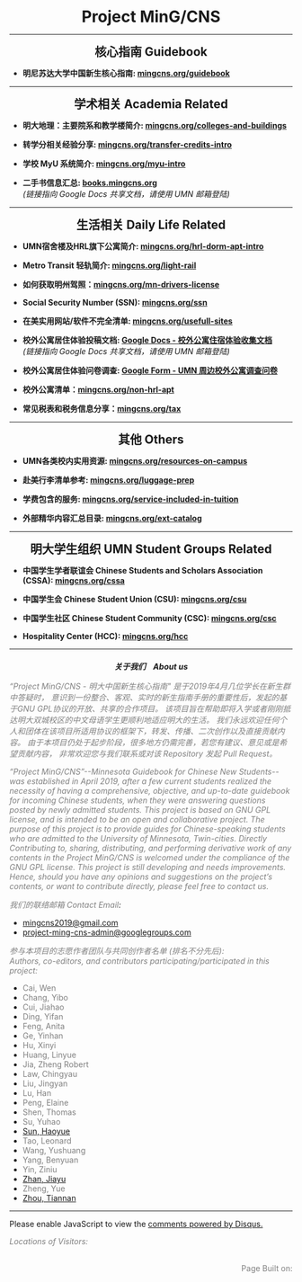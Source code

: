 <!-- Global site tag (gtag.js) - Google Analytics -->
<script async src="https://www.googletagmanager.com/gtag/js?id=G-4DT3EE5Z3Q"></script>
<script>
  window.dataLayer = window.dataLayer || [];
  function gtag(){dataLayer.push(arguments);}
  gtag('js', new Date());

  gtag('config', 'G-4DT3EE5Z3Q');
  gtag('config', 'DC-13316960');
  gtag('config', 'AW-720604221');
</script>
<script data-ad-client="ca-pub-3457849876540251" async src="https://pagead2.googlesyndication.com/pagead/js/adsbygoogle.js"></script>

<!-- Main page View conversion bit -->
<script>
  gtag('event', 'conversion', {
    'allow_custom_scripts': true,
    'send_to': 'DC-13316960/auto_act/mingc0+standard'
  });
</script>
<noscript>
<img src="https://ad.doubleclick.net/ddm/activity/src=13316960;type=auto_act;cat=mingc0;dc_lat=;dc_rdid=;tag_for_child_directed_treatment=;tfua=;npa=;gdpr=${GDPR};gdpr_consent=${GDPR_CONSENT_755};ord=1?" width="1" height="1" alt=""/>
</noscript>

<script>
function googleTranslateElementInit() {
  new google.translate.TranslateElement({pageLanguage: 'zh'}, 'google_translate_element');
}
</script>
<script async src="https://translate.google.com/translate_a/element.js?cb=googleTranslateElementInit"></script>

<h1 style="margin: 0 auto; text-align: center; font-weight: bold;">
Project MinG/CNS
</h1>

---

<h2 style="margin: 0 auto 10px auto; text-align: center;">核心指南 Guidebook</h2>

- **明尼苏达大学中国新生核心指南: [mingcns.org/guidebook](https://www.mingcns.org/guidebook/)**

---

<h2 style="margin: 0 auto 10px auto; text-align: center;">学术相关 Academia Related</h2>

- **明大地理：主要院系和教学楼简介: [mingcns.org/colleges-and-buildings](https://www.mingcns.org/colleges-and-buildings/)**

- **转学分相关经验分享: [mingcns.org/transfer-credits-intro](https://www.mingcns.org/transfer-credits-intro/)**

- **学校 MyU 系统简介: [mingcns.org/myu-intro](https://www.mingcns.org/myu-intro/)**

<!-- TODO(tnz): Making it visible again when we're ready. -->
<!-- - **图书馆资源简介: _Coming soon_** -->

- **二手书信息汇总: [books.mingcns.org](http://books.mingcns.org)**  
_(链接指向 Google Docs 共享文档，请使用 UMN 邮箱登陆)_

---

<h2 style="margin: 0 auto 10px auto; text-align: center;">生活相关 Daily Life Related</h2>

- **UMN宿舍楼及HRL旗下公寓简介: [mingcns.org/hrl-dorm-apt-intro](https://www.mingcns.org/hrl-dorm-apt-intro/)**

- **Metro Transit 轻轨简介: [mingcns.org/light-rail](https://www.mingcns.org/light-rail/)**

- **如何获取明州驾照：[mingcns.org/mn-drivers-license](https://www.mingcns.org/mn-drivers-license/)**

- **Social Security Number (SSN): [mingcns.org/ssn](https://www.mingcns.org/ssn/)**

- **在美实用网站/软件不完全清单: [mingcns.org/usefull-sites](https://www.mingcns.org/usefull-sites/)**

- **校外公寓居住体验投稿文档: [Google Docs - 校外公寓住宿体验收集文档](https://docs.google.com/document/d/1ngJgvJHpXnkCUGh_BuKL2OhEj4we9tY6eKFgxbkGQ-0/edit?usp=sharing)**  
_(链接指向 Google Docs 共享文档，请使用 UMN 邮箱登陆)_

- **校外公寓居住体验问卷调查: [Google Form - UMN 周边校外公寓调查问卷](https://forms.gle/7J76TUhS7u2BZTAZ7)**  

- **校外公寓清单：[mingcns.org/non-hrl-apt](https://www.mingcns.org/non-hrl-apt/)**

- **常见税表和税务信息分享：[mingcns.org/tax](https://www.mingcns.org/tax/)**

<!-- TODO(tnz): Making it visible again when we're ready. -->
<!-- - **校外公寓居住体验汇总: _Coming soon_** -->

---

<h2 style="margin: 0 auto 10px auto; text-align: center;">其他 Others</h2>

- **UMN各类校内实用资源: [mingcns.org/resources-on-campus](https://www.mingcns.org/resources-on-campus/)**

- **赴美行李清单参考: [mingcns.org/luggage-prep](https://www.mingcns.org/luggage-prep/)**

- **学费包含的服务: [mingcns.org/service-included-in-tuition](https://www.mingcns.org/service-included-in-tuition/)**

- **外部精华内容汇总目录: [mingcns.org/ext-catalog](https://www.mingcns.org/ext-catalog/)**

---

<h2 style="margin: 0 auto 10px auto; text-align: center;">明大学生组织 UMN Student Groups Related</h2>

- **中国学生学者联谊会 Chinese Students and Scholars Association (CSSA): [mingcns.org/cssa](https://www.mingcns.org/cssa/)**

- **中国学生会 Chinese Student Union (CSU): [mingcns.org/csu](https://www.mingcns.org/csu/)**

- **中国学生社区 Chinese Student Community (CSC): [mingcns.org/csc](https://www.mingcns.org/csc/)**

- **Hospitality Center (HCC): [mingcns.org/hcc](https://www.mingcns.org/hcc/)**

---

<p style="margin: 20px auto 15px auto; text-align: center; font-style: italic; font-weight: bold;" id="about-us">
关于我们 <span style="margin-left: 10px">About us</span>
</p>

_<font color="grey">“Project MinG/CNS - 明大中国新生核心指南" 是于2019年4月几位学长在新生群中答疑时， 意识到一份整合、客观、实时的新生指南手册的重要性后，发起的基于GNU GPL协议的开放、共享的合作项目。 该项目旨在帮助即将入学或者刚刚抵达明大双城校区的中文母语学生更顺利地适应明大的生活。 我们永远欢迎任何个人和团体在该项目所适用协议的框架下，转发、传播、二次创作以及直接贡献内容。 由于本项目仍处于起步阶段，很多地方仍需完善，若您有建议、意见或是希望贡献内容， 非常欢迎您与我们联系或对该 Repository 发起 Pull Request。</font>_

_<font color="grey">“Project MinG/CNS”--Minnesota Guidebook for Chinese New Students--was established in April 2019, after a few current students realized the necessity of having a comprehensive, objective, and up-to-date guidebook for incoming Chinese students, when they were answering questions posted by newly admitted students. This project is based on GNU GPL license, and is intended to be an open and collaborative project. The purpose of this project is to provide guides for Chinese-speaking students who are admitted to the University of Minnesota, Twin-cities. Directly Contributing to, sharing, distributing, and performing derivative work of any contents in the Project MinG/CNS is welcomed under the compliance of the GNU GPL license. This project is still developing and needs improvements. Hence, should you have any opinions and suggestions on the project’s contents, or want to contribute directly, please feel free to contact us.</font>_


_<font color="grey">我们的联络邮箱 Contact Email</font>:_  
* [mingcns2019@gmail.com](mailto:MinGCNS2019@gmail.com)
* [project-ming-cns-admin@googlegroups.com](mailto:project-ming-cns-admin@googlegroups.com)

_<font color="grey">参与本项目的志愿作者团队与共同创作者名单 (排名不分先后):</font>_  
_<font color="grey">Authors, co-editors, and contributors participating/participated in this project:</font>_

* <font color="grey">Cai, Wen</font>
* <font color="grey">Chang, Yibo</font>
* <font color="grey">Cui, Jiahao</font>
* <font color="grey">Ding, Yifan</font>
* <font color="grey">Feng, Anita</font>
* <font color="grey">Ge, Yinhan</font>
* <font color="grey">Hu, Xinyi</font>
* <font color="grey">Huang, Linyue</font>
* <font color="grey">Jia, Zheng Robert</font>
* <font color="grey">Law, Chingyau</font>
* <font color="grey">Liu, Jingyan</font>
* <font color="grey">Lu, Han</font>
* <font color="grey">Peng, Elaine</font>
* <font color="grey">Shen, Thomas</font>
* <font color="grey">Su, Yuhao</font>
* [Sun, Haoyue](https://github.com/H-Yue-Sun)
* <font color="grey">Tao, Leonard</font>
* <font color="grey">Wang, Yushuang</font>
* <font color="grey">Yang, Benyuan</font>
* <font color="grey">Yin, Ziniu</font>
* [Zhan, Jiayu](https://www.linkedin.com/in/jiayu-zhan-b62a4714a/)
* <font color="grey">Zheng, Yue</font>
* [Zhou, Tiannan](https://www.linkedin.com/in/tiannanzhou)

---

<div id="disqus_thread"></div>
<script async>
    var disqus_config = function () {
    this.page.url = 'https://www.mingcns.org/';
    this.page.identifier = 'index';
    };

    (function() { // DON'T EDIT BELOW THIS LINE
    var d = document, s = d.createElement('script');
    s.src = 'https://mingcns.disqus.com/embed.js';
    s.setAttribute('data-timestamp', +new Date());
    (d.head || d.body).appendChild(s);
    })();
</script>
<noscript>Please enable JavaScript to view the <a href="https://disqus.com/?ref_noscript">comments powered by Disqus.</a></noscript>

_<font color="grey">Locations of Visitors: </font>_
<div style="width: 50%; ">
<script type='text/javascript' id='clustrmaps' src='//cdn.clustrmaps.com/map_v2.js?cl=ffffff&w=a&t=tt&d=6dgA5xsRget7ciqINHnS-LTZ2Bt67OdMGfiecR3Qa-8&cmo=ff7a00&cmn=ff0000&ct=ffffff&co=2d78ad'></script>
</div><br>

<div id="google_translate_element" style="float:left"></div>

<div align="right" style="color: grey">
Page Built on:
<i><script type="text/javascript"> document.write(document.lastModified); </script></i>
</div>
